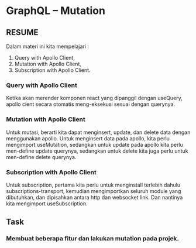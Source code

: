 # GraphQL – Mutation
## RESUME
Dalam materi ini kita mempelajari :
 1. Query with Apollo Client,
 2. Mutation with Apollo Client,
 3. Subscription with Apollo Client.

 ### Query with Apollo Client
Ketika akan merender komponen react yang dipanggil dengan useQuery, apollo cient secara otomatis meng-eksekusi sesuai dengan querynya.

### Mutation with Apollo Client
Untuk mutasi, berarti kita dapat menginsert, update, dan delete data dengan menggunakan apollo. Untuk menginsert data pada apollo, kita perlu mengimport useMutation, sedangkan untuk update pada apollo kita perlu men-define update querynya, sedangkan untuk delete kita juga perlu untuk men-define delete querynya.

### Subscription with Apollo Client
Untuk subscription, pertama kita perlu untuk menginstall terlebih dahulu subscriptions-transport, kemudian mengimportkan seluruh module yang dibutuhkan, dan dipisahkan antara http dan websocket link. Dan nantinya kita mengimport useSubscription.

## Task
### Membuat beberapa fitur dan lakukan mutation pada projek.